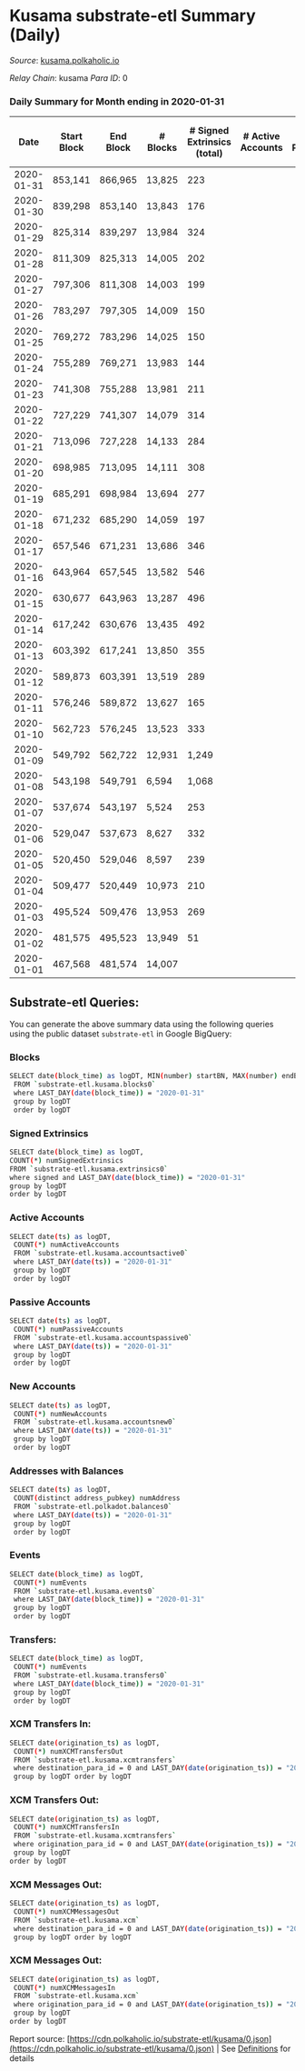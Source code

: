 # Kusama substrate-etl Summary (Daily)

_Source_: [kusama.polkaholic.io](https://kusama.polkaholic.io)

*Relay Chain*: kusama
*Para ID*: 0



### Daily Summary for Month ending in 2020-01-31


| Date | Start Block | End Block | # Blocks | # Signed Extrinsics (total) | # Active Accounts | # Passive | # New | # Addresses with Balances | # Events | # Transfers | # XCM Transfers In | # XCM Transfers Out | # XCM In | # XCM Out | Issues | 
| ---- | ----------- | --------- | -------- | --------------------------- | ----------------- | --------- | ----- | ------------------------- | -------- | ----------- | ------------------ | ------------------- | -------- | --------- | ------ |
| 2020-01-31 | 853,141 | 866,965 | 13,825 | 223 |  |  |  |  | 42,929 | 73 ($12,758,873.89) |   |   |  |  |  |
| 2020-01-30 | 839,298 | 853,140 | 13,843 | 176 |  |  |  |  | 43,116 | 60 ($328,890.72) |   |   |  |  |  |
| 2020-01-29 | 825,314 | 839,297 | 13,984 | 324 |  |  |  |  | 43,982 | 149 ($1,649,870.14) |   |   |  |  |  |
| 2020-01-28 | 811,309 | 825,313 | 14,005 | 202 |  |  |  |  | 43,540 | 51 ($7,176,190.80) |   |   |  |  |  |
| 2020-01-27 | 797,306 | 811,308 | 14,003 | 199 |  |  |  |  | 43,533 | 70 ($19,667,777.94) |   |   |  |  |  |
| 2020-01-26 | 783,297 | 797,305 | 14,009 | 150 |  |  |  |  | 43,577 | 55 ($19,139,084.79) |   |   |  |  |  |
| 2020-01-25 | 769,272 | 783,296 | 14,025 | 150 |  |  |  |  | 43,519 | 50 ($874,469.00) |   |   |  |  |  |
| 2020-01-24 | 755,289 | 769,271 | 13,983 | 144 |  |  |  |  | 43,376 | 49 ($15,785,558.07) |   |   |  |  |  |
| 2020-01-23 | 741,308 | 755,288 | 13,981 | 211 |  |  |  |  | 43,477 | 60 ($49,692,558.49) |   |   |  |  |  |
| 2020-01-22 | 727,229 | 741,307 | 14,079 | 314 |  |  |  |  | 44,205 | 116 ($41,786,488.48) |   |   |  |  |  |
| 2020-01-21 | 713,096 | 727,228 | 14,133 | 284 |  |  |  |  | 44,159 | 86 ($10,148,924.60) |   |   |  |  |  |
| 2020-01-20 | 698,985 | 713,095 | 14,111 | 308 |  |  |  |  | 44,109 | 90 ($65,915,754.72) |   |   |  |  |  |
| 2020-01-19 | 685,291 | 698,984 | 13,694 | 277 |  |  |  |  | 42,023 | 53 ($21,171,198.95) |   |   |  |  |  |
| 2020-01-18 | 671,232 | 685,290 | 14,059 | 197 |  |  |  |  | 43,441 | 42 ($1,999,888.90) |   |   |  |  |  |
| 2020-01-17 | 657,546 | 671,231 | 13,686 | 346 |  |  |  |  | 42,245 | 111 ($16,705,474.76) |   |   |  |  |  |
| 2020-01-16 | 643,964 | 657,545 | 13,582 | 546 |  |  |  |  | 42,844 | 115 ($8,079,032.31) |   |   |  |  |  |
| 2020-01-15 | 630,677 | 643,963 | 13,287 | 496 |  |  |  |  | 41,677 | 138 ($43,517,037.31) |   |   |  |  |  |
| 2020-01-14 | 617,242 | 630,676 | 13,435 | 492 |  |  |  |  | 41,468 | 105 ($67,946,464.51) |   |   |  |  |  |
| 2020-01-13 | 603,392 | 617,241 | 13,850 | 355 |  |  |  |  | 42,315 | 82 ($15,145,882.49) |   |   |  |  |  |
| 2020-01-12 | 589,873 | 603,391 | 13,519 | 289 |  |  |  |  | 29,896 | 31 ($501,776.00) |   |   |  |  |  |
| 2020-01-11 | 576,246 | 589,872 | 13,627 | 165 |  |  |  |  | 29,533 | 12 ($1,826,934.69) |   |   |  |  |  |
| 2020-01-10 | 562,723 | 576,245 | 13,523 | 333 |  |  |  |  | 30,688 | 82 ($6,848,685.95) |   |   |  |  |  |
| 2020-01-09 | 549,792 | 562,722 | 12,931 | 1,249 |  |  |  |  | 34,198 | 215 ($7,401,841.10) |   |   |  |  |  |
| 2020-01-08 | 543,198 | 549,791 | 6,594 | 1,068 |  |  |  |  | 17,142 | 70 ($2,651,519.06) |   |   |  |  |  |
| 2020-01-07 | 537,674 | 543,197 | 5,524 | 253 |  |  |  |  | 12,155 | 14 ($1,703.62) |   |   |  |  |  |
| 2020-01-06 | 529,047 | 537,673 | 8,627 | 332 |  |  |  |  | 22,115 | 47 ($1,331,395.05) |   |   |  |  |  |
| 2020-01-05 | 520,450 | 529,046 | 8,597 | 239 |  |  |  |  | 25,049 | 31 ($17,649,710.17) |   |   |  |  |  |
| 2020-01-04 | 509,477 | 520,449 | 10,973 | 210 |  |  |  |  | 32,686 | 20 ($109,037.28) |   |   |  |  |  |
| 2020-01-03 | 495,524 | 509,476 | 13,953 | 269 |  |  |  |  | 42,818 | 76 ($23,223,286.98) |   |   |  |  |  |
| 2020-01-02 | 481,575 | 495,523 | 13,949 | 51 |  |  |  |  | 41,986 | 11 ($7,675.32) |   |   |  |  |  |
| 2020-01-01 | 467,568 | 481,574 | 14,007 |  |  |  |  |  | 41,998 |   |   |   |  |  |  |

## Substrate-etl Queries:
You can generate the above summary data using the following queries using the public dataset `substrate-etl` in Google BigQuery:

### Blocks
```bash
SELECT date(block_time) as logDT, MIN(number) startBN, MAX(number) endBN, COUNT(*) numBlocks 
 FROM `substrate-etl.kusama.blocks0`  
 where LAST_DAY(date(block_time)) = "2020-01-31" 
 group by logDT 
 order by logDT
```

### Signed Extrinsics
```bash
SELECT date(block_time) as logDT, 
COUNT(*) numSignedExtrinsics 
FROM `substrate-etl.kusama.extrinsics0`  
where signed and LAST_DAY(date(block_time)) = "2020-01-31" 
group by logDT 
order by logDT
```

### Active Accounts
```bash
SELECT date(ts) as logDT, 
 COUNT(*) numActiveAccounts 
 FROM `substrate-etl.kusama.accountsactive0` 
 where LAST_DAY(date(ts)) = "2020-01-31" 
 group by logDT 
 order by logDT
```

### Passive Accounts
```bash
SELECT date(ts) as logDT, 
 COUNT(*) numPassiveAccounts 
 FROM `substrate-etl.kusama.accountspassive0` 
 where LAST_DAY(date(ts)) = "2020-01-31" 
 group by logDT 
 order by logDT
```

### New Accounts
```bash
SELECT date(ts) as logDT, 
 COUNT(*) numNewAccounts 
 FROM `substrate-etl.kusama.accountsnew0` 
 where LAST_DAY(date(ts)) = "2020-01-31" 
 group by logDT
 order by logDT
```

### Addresses with Balances
```bash
SELECT date(ts) as logDT,
 COUNT(distinct address_pubkey) numAddress 
 FROM `substrate-etl.polkadot.balances0` 
 where LAST_DAY(date(ts)) = "2020-01-31" 
 group by logDT 
 order by logDT
```

### Events
```bash
SELECT date(block_time) as logDT, 
 COUNT(*) numEvents 
 FROM `substrate-etl.kusama.events0` 
 where LAST_DAY(date(block_time)) = "2020-01-31" 
 group by logDT 
 order by logDT
```

### Transfers:
```bash
SELECT date(block_time) as logDT, 
 COUNT(*) numEvents 
 FROM `substrate-etl.kusama.transfers0` 
 where LAST_DAY(date(block_time)) = "2020-01-31" 
 group by logDT 
 order by logDT
```

### XCM Transfers In:
```bash
SELECT date(origination_ts) as logDT, 
 COUNT(*) numXCMTransfersOut 
 FROM `substrate-etl.kusama.xcmtransfers` 
 where destination_para_id = 0 and LAST_DAY(date(origination_ts)) = "2020-01-31" 
 group by logDT order by logDT
```

### XCM Transfers Out:
```bash
SELECT date(origination_ts) as logDT, 
 COUNT(*) numXCMTransfersIn 
 FROM `substrate-etl.kusama.xcmtransfers` 
 where origination_para_id = 0 and LAST_DAY(date(origination_ts)) = "2020-01-31" 
 group by logDT 
order by logDT
```

### XCM Messages Out:
```bash
SELECT date(origination_ts) as logDT, 
 COUNT(*) numXCMMessagesOut 
 FROM `substrate-etl.kusama.xcm` 
 where destination_para_id = 0 and LAST_DAY(date(origination_ts)) = "2020-01-31" 
 group by logDT order by logDT
```

### XCM Messages Out:
```bash
SELECT date(origination_ts) as logDT, 
 COUNT(*) numXCMMessagesIn 
 FROM `substrate-etl.kusama.xcm` 
 where origination_para_id = 0 and LAST_DAY(date(origination_ts)) = "2020-01-31" 
 group by logDT 
order by logDT
```


Report source: [https://cdn.polkaholic.io/substrate-etl/kusama/0.json](https://cdn.polkaholic.io/substrate-etl/kusama/0.json) | See [Definitions](/DEFINITIONS.md) for details
